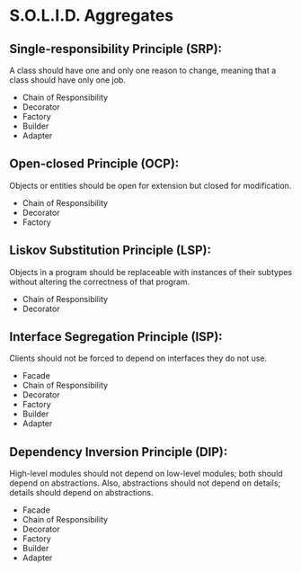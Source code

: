 # S.O.L.I.D. Aggregates

## Single-responsibility Principle (SRP):
A class should have one and only one reason to change, meaning that a class should have only one job.

- Chain of Responsibility
- Decorator
- Factory
- Builder
- Adapter

## Open-closed Principle (OCP):
Objects or entities should be open for extension but closed for modification.

- Chain of Responsibility
- Decorator
- Factory

## Liskov Substitution Principle (LSP):
Objects in a program should be replaceable with instances of their subtypes without altering the correctness of that program.

- Chain of Responsibility
- Decorator

## Interface Segregation Principle (ISP):
Clients should not be forced to depend on interfaces they do not use.

- Facade
- Chain of Responsibility
- Decorator
- Factory
- Builder
- Adapter

## Dependency Inversion Principle (DIP):
High-level modules should not depend on low-level modules; both should depend on abstractions. Also, abstractions should not depend on details; details should depend on abstractions.

- Facade
- Chain of Responsibility
- Decorator
- Factory
- Builder
- Adapter
